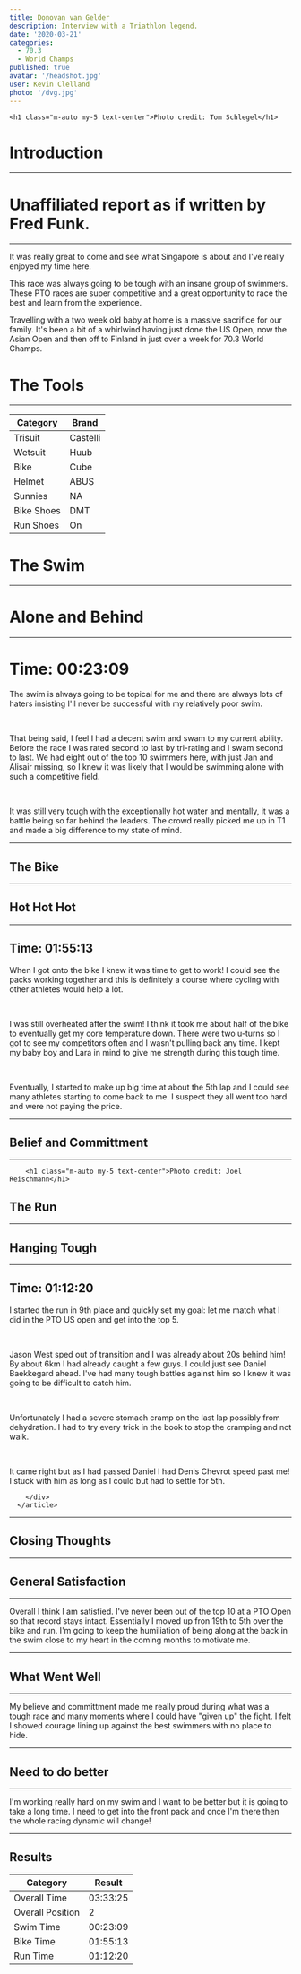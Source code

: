 ```yaml
---
title: Donovan van Gelder
description: Interview with a Triathlon legend.
date: '2020-03-21'
categories:
  - 70.3
  - World Champs
published: true
avatar: '/headshot.jpg'
user: Kevin Clelland
photo: '/dvg.jpg'
---
```


  <div class="mx-auto grid w-full max-w-7xl grid-cols-1 md:grid-cols-4 gap-4 p-4">

   <div class="col-span-2 p-4">
    
    <h1 class="m-auto my-5 text-center">Photo credit: Tom Schlegel</h1>
 
</div>

<div class="col-span-2 p-4">
<h1 class="text-center font-serif text-3xl font-bold italic">Introduction</h1>
<hr class="m-auto my-4 w-[150px] border-2 border-black" />
<h1 class="text-center font-serif text-xl font-bold">Unaffiliated report as if written by Fred Funk.</h1>
<hr class="m-auto my-4 w-[150px] border-2 border-black" />
      <p class="font-sans first-letter:font-serif first-letter:text-3xl p-2">It was really great to come and see what Singapore is about and I've really enjoyed my time here.</p>
      <p class="font-sans p-2">This race was always going to be tough with an insane group of swimmers. These PTO races are super competitive and a great opportunity to race the best and learn from the experience.</p>
      <p class="font-sans p-2">Travelling with a two week old baby at home is a massive sacrifice for our family. It's been a bit of a whirlwind having just done the US Open, now the Asian Open and then off to Finland in just over a week for 70.3 World Champs.</p>
</div>

<div class="col-span-2 sm:col-span-1 p-4">
   <h1 class="text-center font-serif text-3xl font-bold italic">The Tools</h1>
        <hr class="m-auto my-4 w-[150px] border-2 border-black" />
  
   
<table class="table">
		<thead>
			<tr>
				<th>Category</th>
				<th>Brand</th>
			</tr>
    </thead>
    <tbody>

<tr>
	<td>Trisuit</td>
	<td>Castelli</td>
</tr>
		
<tr>
	<td>Wetsuit</td>
	<td>Huub</td>
</tr>

<tr>
	<td>Bike</td>
	<td>Cube</td>
</tr>

<tr>
	<td>Helmet</td>
	<td>ABUS</td>
</tr>

<tr>
	<td>Sunnies</td>
	<td>NA</td>
</tr>

<tr>
	<td>Bike Shoes</td>
	<td>DMT</td>
</tr>

<tr>
	<td>Run Shoes</td>
	<td>On</td>
</tr>

		
</tbody>
		
</table>

</div>
  
<div class="col-span-2 p-4">
        <h1 class="text-center font-serif text-3xl font-bold italic">The Swim</h1>
        <hr class="m-auto my-4 w-[150px] border-2 border-black" />
        <h1 class="mt-3 text-center text-xl font-bold italic">Alone and Behind</h1>
        <hr class="m-auto my-4 w-[150px] border-2 border-black" />
  <div>
   <h1 class="text-center font-serif text-xl font-bold">Time: 00:23:09</h1>       
   <p class="first-letter:font-serif first-letter:text-3xl">The swim is always going to be topical for me and there are always lots of haters insisting I'll never be successful with my relatively poor swim.</p>
     <br />
   <p>That being said, I feel I had a decent swim and swam to my current ability. Before the race I was rated second to last by tri-rating and I swam second to last. We had eight out of the top 10 swimmers here, with just Jan and Alisair missing, so I knew it was likely that I would be swimming alone with such a competitive field.</p>
     <br />
   <p>It was still very tough with the exceptionally hot water and mentally, it was a battle being so far behind the leaders. The crowd really picked me up in T1 and made a big difference to my state of mind.</p>
   </div>
  </div>

 </div>

  <hr class="m-auto my-4 w-full border border-black/40" />

<div class="mx-auto grid w-full max-w-7xl md:grid-cols-4 grid-cols-1 gap-x-3 p-4">
 <article class="col-span-1">
        <h1 class="text-center font-serif text-3xl font-bold italic">The Bike</h1>
        <hr class="m-auto my-4 w-[150px] border-2 border-black" />
        <h1 class="mt-3 text-center text-xl font-bold italic">Hot Hot Hot</h1>
        <hr class="m-auto my-4 w-[150px] border-2 border-black" />
        <div>
        <h1 class="text-center font-serif text-xl font-bold">Time: 01:55:13</h1>  
   <p class="first-letter:font-serif first-letter:text-3xl">When I got onto the bike I knew it was time to get to work! I could see the packs working together and this is definitely a course where cycling with other athletes would help a lot.</p>
    <br />
   <p>I was still overheated after the swim! I think it took me about half of the bike to eventually get my core temperature down. There were two u-turns so I got to see my competitors often and I wasn't pulling back any time. I kept my baby boy and Lara in mind to give me strength during this tough time.</p>
    <br />
   <p>Eventually, I started to make up big time at about the 5th lap and I could see many athletes starting to come back to me. I suspect they all went too hard and were not paying the price.</p>
   
 </div>
</article>
  
<article class="col-span-2 p-3">
        <hr class="m-auto my-4 w-[150px] border-2 border-black" />
        <h1 class="mb-3 text-center font-serif text-6xl">Belief and Committment</h1>

  <hr class="m-auto my-4 w-[150px] border-2 border-black" />
        
        <h1 class="m-auto my-5 text-center">Photo credit: Joel Reischmann</h1>

</article>

<article class="col-span-1">
        <h1 class="text-center font-serif text-3xl font-bold italic">The Run</h1>
        <hr class="m-auto my-4 w-[150px] border-2 border-black" />
        <h1 class="mt-3 text-center text-xl font-bold italic">Hanging Tough</h1>
        <hr class="m-auto my-4 w-[150px] border-2 border-black" />
        <div>
          <h1 class="text-center font-serif text-xl font-bold">Time: 01:12:20</h1>
          <p class="first-letter:font-serif first-letter:text-3xl">I started the run in 9th place and quickly set my goal: let me match what I did in the PTO US open and get into the top 5.</p>
          <br />
          <p>Jason West sped out of transition and I was already about 20s behind him! By about 6km I had already caught a few guys. I could just see Daniel Baekkegard ahead. I've had many tough battles against him so I knew it was going to be difficult to catch him.</p>
          <br />
          <p>Unfortunately I had a severe stomach cramp on the last lap possibly from dehydration. I had to try every trick in the book to stop the cramping and not walk.</p>
          <br />
          <p>It came right but as I had passed Daniel I had Denis Chevrot speed past me! I stuck with him as long as I could but had to settle for 5th.</p>
         
        </div>
      </article>

   </div>

<hr class="m-auto my-4 w-full border border-black/40" />

<div class="mx-auto grid grid-cols-3 gap-4 w-full max-w-7xl">

<div class="col-span-3">
<h1 class="text-center font-serif text-3xl font-bold italic">Closing Thoughts</h1>
</div>

<div class="col-span-1 sm:col-span-1">
<hr class="m-auto my-4 w-[150px] border-2 border-black" />
  <h1 class="mt-3 text-center text-xl font-bold italic">General Satisfaction</h1>
  <hr class="m-auto my-4 w-[150px] border-2 border-black" />

 <div class="font-sans text-sm first-letter:font-serif first-letter:text-3xl">Overall I think I am satisfied. I've never been out of the top 10 at a PTO Open so that record stays intact. Essentially I moved up fron 19th to 5th over the bike and run. I'm going to keep the humiliation of being along at the back in the swim close to my heart in the coming months to motivate me.</div>
</div>

<div class="col-span-1 sm:col-span-1">
<hr class="m-auto my-4 w-[150px] border-2 border-black" />
        <h1 class="mt-3 text-center text-xl font-bold italic">What Went Well</h1>
        <hr class="m-auto my-4 w-[150px] border-2 border-black" />
 <p class="font-sans text-sm first-letter:font-serif first-letter:text-3xl">My believe and committment made me really proud during what was a tough race and many moments where I could have "given up" the fight. I felt I showed courage lining up against the best swimmers with no place to hide.</p>
</div>

<div class="col-span-1 sm:col-span-1">
<hr class="m-auto my-4 w-[150px] border-2 border-black" />
        <h1 class="mt-3 text-center text-xl font-bold italic">Need to do better</h1>
        <hr class="m-auto my-4 w-[150px] border-2 border-black" />
 <p class="font-sans text-sm first-letter:font-serif first-letter:text-3xl">I'm working really hard on my swim and I want to be better but it is going to take a long time. I need to get into the front pack and once I'm there then the whole racing dynamic will change!</p>
</div>

</div>

  <hr class="m-auto my-4 w-full border border-black/40" />

<div class="mx-auto grid w-full  md:grid-cols-1 grid-cols-1 gap-x-3 p-4">

<div class="col-span-1 mx-auto">

<h1 class="text-center font-serif text-3xl font-bold italic p-4">Results</h1>
</div>
<div class="col-span-1 max-w-2xl mx-auto">
  <div class="table-container">
	<!-- Native Table Element -->
	<table class="table text-xl">
		<thead>
			<tr>
				<th>Category</th>
				<th>Result</th>
			
</tr>
</thead>
<tbody>

<tr>
	<td>Overall Time</td>
	<td>03:33:25</td>
</tr>
		
<tr>
	<td>Overall Position</td>
	<td>2</td>
</tr>

<tr>
	<td>Swim Time</td>
	<td>00:23:09</td>
</tr>

<tr>
	<td>Bike Time</td>
	<td>01:55:13</td>
</tr>

<tr>
	<td>Run Time</td>
	<td>01:12:20</td>
</tr>
		
</tbody>
		
</table>
</div>

</div>
</div>
